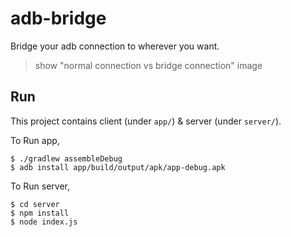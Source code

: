 # adb-bridge

Bridge your adb connection to wherever you want.

> show "normal connection vs bridge connection" image

## Run

This project contains client (under `app/`) & server (under `server/`).

To Run app,

```
$ ./gradlew assembleDebug
$ adb install app/build/output/apk/app-debug.apk
```

To Run server,

```
$ cd server
$ npm install
$ node index.js
```
